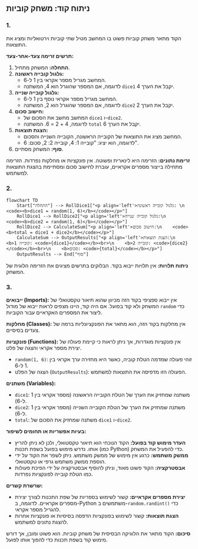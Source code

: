 ## ניתוח קוד: משחק קוביות

### 1. <algorithm>
הקוד מתאר משחק קוביות פשוט בו המחשב מטיל שתי קוביות וירטואליות ומציג את התוצאות.

**תרשים זרימה צעד-אחר-צעד:**

1. **התחלה:** המשחק מתחיל.
2. **גלגול קובייה ראשונה:**
   - המחשב מגריל מספר אקראי בין 1 ל-6.
   - לדוגמה, אם המספר שהוגרל הוא 4, המשתנה `dice1` יקבל את הערך 4.
3. **גלגול קובייה שנייה:**
   - המחשב מגריל מספר אקראי נוסף בין 1 ל-6.
   - לדוגמה, אם המספר שהוגרל הוא 2, המשתנה `dice2` יקבל את הערך 2.
4. **חישוב סכום:**
   - המחשב מחשב את הסכום של `dice1` ו-`dice2`.
   - לדוגמה, 4 + 2 = 6. המשתנה `total` יקבל את הערך 6.
5. **הצגת תוצאות:**
   - המחשב מציג את התוצאות של הקובייה הראשונה, הקובייה השנייה והסכום.
   - לדוגמה, הוא יציג: "קובייה 1: 4, קובייה 2: 2, סכום: 6".
6. **סוף:** המשחק מסתיים.

**זרימת נתונים:**
הזרימה היא לינארית ופשוטה. אין פונקציות או מחלקות נפרדות. הזרימה מתחילה בייצור מספרים אקראיים, עוברת לחישוב סכום ומסתיימת בהצגת התוצאות למשתמש.

### 2. <mermaid>
```mermaid
flowchart TD
    Start["התחלה"] --> RollDice1["<p align='left'>גלגול קובייה ראשונה: \n    <code><b>dice1 = random(1, 6)</b></code></p>"]
    RollDice1 --> RollDice2["<p align='left'>גלגול קובייה שנייה:\n    <code><b>dice2 = random(1, 6)</b></code></p>"]
    RollDice2 --> CalculateSum["<p align='left'>חישוב סכום:\n    <code><b>total = dice1 + dice2</b></code></p>"]
    CalculateSum --> OutputResults["<p align='left'>הצגת תוצאות:\n    <b>קובייה 1: <code>{dice1}</code></b><br>\n    <b>קובייה 2: <code>{dice2}</code></b><br>\n    <b>סכום: <code>{total}</code></b></p>"]
    OutputResults --> End["סוף"]
```

**ניתוח תלויות:**
אין תלויות ייבוא בקוד. הבלוקים בתרשים מציגים את הזרימה הלוגית של המשחק.

### 3. <explanation>

**ייבואים (Imports):**
אין ייבוא ספציפי בקוד הזה מכיוון שהוא תיאור טקסטואלי של המשחק ולא קוד בפועל.  אם היה קוד, היינו מצפים לראות ייבוא של מודול `random` כדי ליצור את המספרים האקראיים עבור הקוביות.

**מחלקות (Classes):**
אין מחלקות בקוד הזה, הוא מתאר את הפונקציונליות ברמה של צעדים בסיסיים.

**פונקציות (Functions):**
אין פונקציות מוגדרות, אך ניתן לראות כי קיימת פעולה של יצירת מספר אקראי והצגה של פלט.
*   `random(1, 6)`: זוהי פעולה שמדמה הטלת קוביה, כאשר היא מחזירה ערך אקראי בין 1 ל-6.
*   הצגה של הפלט (`OutputResults`): הפעולה הזו מדפיסה את התוצאות למשתמש.

**משתנים (Variables):**
- `dice1`: משתנה שמחזיק את הערך של הטלת הקובייה הראשונה (מספר אקראי בין 1 ל-6).
- `dice2`: משתנה שמחזיק את הערך של הטלת הקובייה השנייה (מספר אקראי בין 1 ל-6).
- `total`: משתנה שמחזיק את הסכום של `dice1` ו-`dice2`.

**בעיות אפשריות או תחומים לשיפור:**
*   **העדר מימוש קוד בפועל:** הקוד הנוכחי הוא תיאור טקסטואלי, ולכן לא ניתן להריץ אותו. נדרש מימוש בפועל בשפת תכנות (כמו Python) כדי להפעיל את המשחק.
*   **ממשק משתמש:**  כרגע אין מימוש של ממשק משתמש. ניתן לשפר את הקוד על ידי הוספת ממשק משתמש גרפי או טקסטואלי.
*   **אבסטרקציה:** הקוד פשוט מאוד, וניתן להוסיף אבסטרקציה על ידי הפיכת פעולות כמו הטלת קובייה לפונקציות נפרדות.

**שרשרת קשרים:**
*   **יצירת מספרים אקראיים:**  קשור לשימוש בספריות של שפת התכנות לצורך יצירת מספרים אקראיים. לדוגמה, ב-Python משתמשים ב-`random.randint()` כדי להגריל מספר אקראי.
*   **הצגת תוצאות:**  קשור לשימוש בפונקציות הדפסה בסיסיות או פונקציות אחרות להצגת נתונים למשתמש.

**סיכום:**
הקוד מתאר את הלוגיקה הבסיסית של משחק קוביות. הוא פשוט ומובן, אך דורש מימוש קוד בשפת תכנות כדי להפוך אותו לפועל.